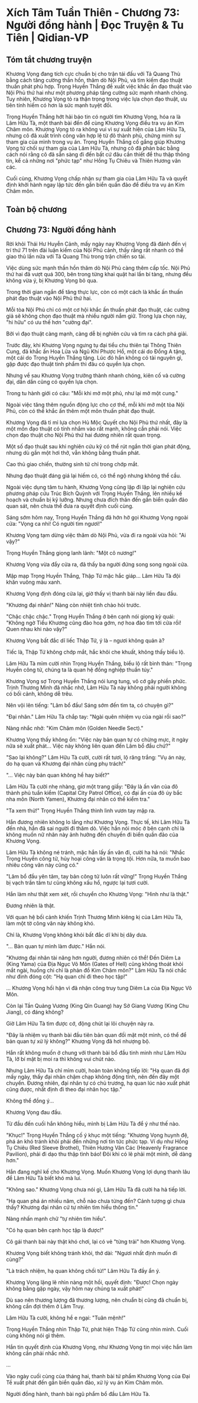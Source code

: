 # Xích Tâm Tuần Thiên - Chương 73: Người đồng hành | Đọc Truyện & Tu Tiên | Qidian-VP



## Tóm tắt chương truyện

Khương Vọng đang tích cực chuẩn bị cho trận tái đấu với Tả Quang Thù bằng cách tăng cường thần hồn, thăm dò Nội Phủ, và tìm kiếm đạo thuật thuấn phát phù hợp. Trọng Huyền Thắng đề xuất việc khắc ấn đạo thuật vào Nội Phủ thứ hai như một phương pháp tăng cường sức mạnh nhanh chóng. Tuy nhiên, Khương Vọng tỏ ra thận trọng trong việc lựa chọn đạo thuật, ưu tiên tính hiếm có hơn là sức mạnh tuyệt đối.

Trọng Huyền Thắng hớt hải báo tin có người tìm Khương Vọng, hóa ra là Lâm Hữu Tà, một thanh bài đến để cùng Khương Vọng điều tra vụ án Kim Châm môn. Khương Vọng tỏ ra không vui vì sự xuất hiện của Lâm Hữu Tà, nhưng cô đã xuất trình công văn hợp lệ từ đô thành phủ, chứng minh sự tham gia của mình trong vụ án. Trọng Huyền Thắng cố gắng giúp Khương Vọng từ chối sự tham gia của Lâm Hữu Tà, nhưng cô đã phản bác bằng cách nói rằng cô đã sẵn sàng đi đến bất cứ đâu cần thiết để thu thập thông tin, kể cả những nơi "phức tạp" như Hồng Tụ Chiêu và Thiên Hương vân các.

Cuối cùng, Khương Vọng chấp nhận sự tham gia của Lâm Hữu Tà và quyết định khởi hành ngay lập tức đến gần biển quần đảo để điều tra vụ án Kim Châm môn.


## Toàn bộ chương

## Chương 73: Người đồng hành

Rời khỏi Thái Hư Huyễn Cảnh, mấy ngày nay Khương Vọng đã đánh đến vị trí thứ 71 trên đài luận kiếm của Nội Phủ cảnh, thấy rằng rất nhanh có thể giao thủ lần nữa với Tả Quang Thù trong trận chiến so tài.

Việc dùng sức mạnh thần hồn thăm dò Nội Phủ càng thêm cấp tốc. Nội Phủ thứ hai đã vượt quá 300, bên trong từng khai quật hai lần bí tàng, nhưng đều không vừa ý, bị Khương Vọng bỏ qua.

Trong thời gian ngắn để tăng thực lực, còn có một cách là khắc ấn thuấn phát đạo thuật vào Nội Phủ thứ hai.

Mỗi tòa Nội Phủ chỉ có một cơ hội khắc ấn thuấn phát đạo thuật, các cường giả sẽ không chọn đạo thuật mà nhiều người nắm giữ. Trong lựa chọn này, "hi hữu" có ưu thế hơn "cường đại".

Bởi vì đạo thuật càng mạnh, càng dễ bị nghiên cứu và tìm ra cách phá giải.

Trước đây, khi Khương Vọng ngưng tụ đại tiểu chu thiên tại Thông Thiên Cung, đã khắc ấn Hoa Lửa và Ngũ Khí Phược Hổ, một cái do Đổng A tặng, một cái do Trọng Huyền Thắng tặng. Lúc đó hắn không có tài nguyên gì, gặp được đạo thuật tinh phẩm thì đâu có quyền lựa chọn.

Nhưng về sau Khương Vọng trưởng thành nhanh chóng, kiên cố và cường đại, dần dần cũng có quyền lựa chọn.

Trong tu hành giới có câu: "Mỗi khi mở một phủ, như lại mở một cung."

Ngoài việc tăng thêm nguồn động lực cho cơ thể, mỗi khi mở một tòa Nội Phủ, còn có thể khắc ấn thêm một môn thuấn phát đạo thuật.

Khương Vọng đã tỉ mỉ lựa chọn Hủ Mộc Quyết cho Nội Phủ thứ nhất, đây là một môn đạo thuật có tính nhắm vào rất mạnh, không cần phải nói. Việc chọn đạo thuật cho Nội Phủ thứ hai đương nhiên rất quan trọng.

Một số đạo thuật sau khi nghiên cứu kỹ có thể rút ngắn thời gian phát động, nhưng dù gần một hơi thở, vẫn không bằng thuấn phát.

Cao thủ giao chiến, thường sinh tử chỉ trong chớp mắt.

Nhưng đạo thuật đáng giá lại hiếm có, có thể ngộ nhưng không thể cầu.

Ngoài việc dụng tâm tu hành, Khương Vọng cũng lặp đi lặp lại nghiên cứu phương pháp cứu Trúc Bích Quỳnh với Trọng Huyền Thắng, lên nhiều kế hoạch và chuẩn bị kỹ lưỡng. Nhưng chưa đích thân đến gần biển quần đảo quan sát, nên chưa thể đưa ra quyết định cuối cùng.

Sáng sớm hôm nay, Trọng Huyền Thắng đã hớn hở gọi Khương Vọng ngoài cửa: "Vọng ca nhi! Có người tìm ngươi!"

Khương Vọng tạm dừng việc thăm dò Nội Phủ, vừa đi ra ngoài vừa hỏi: "Ai vậy?"

Trọng Huyền Thắng giọng lanh lảnh: "Một cô nương!"

Khương Vọng vừa đẩy cửa ra, đã thấy ba người đứng song song ngoài cửa.

Mập mạp Trọng Huyền Thắng, Thập Tứ mặc hắc giáp... Lâm Hữu Tà đội khăn vuông màu xanh.

Khương Vọng định đóng cửa lại, giờ thấy vị thanh bài này liền đau đầu.

"Khương đại nhân!" Nàng còn nhiệt tình chào hỏi trước.

"Chậc chậc chậc." Trọng Huyền Thắng ở bên cạnh nói giọng kỳ quái: "Không ngờ Tiểu Khương cũng đào hoa gớm, nợ hoa đào tìm tới cửa rồi! Quen nhau khi nào vậy?"

Khương Vọng bất đắc dĩ liếc Thập Tứ, ý là – ngươi không quản à?

Tiếc là, Thập Tứ không chớp mắt, hắc khôi che khuất, không thấy biểu lộ.

Lâm Hữu Tà mỉm cười nhìn Trọng Huyền Thắng, biểu lộ rất bình thản: "Trọng Huyền công tử, chúng ta là quan hệ đồng nghiệp thuần túy."

Khương Vọng sợ Trọng Huyền Thắng nói lung tung, vô cớ gây phiền phức. Trịnh Thương Minh đã nhắc nhở, Lâm Hữu Tà này không phải người không có bối cảnh, không dễ trêu.

Nên vội lên tiếng: "Lâm bổ đầu! Sáng sớm đến tìm ta, có chuyện gì?"

"Đại nhân." Lâm Hữu Tà chắp tay: "Ngài quên nhiệm vụ của ngài rồi sao?"

Nàng nhắc nhở: "Kim Châm môn (Golden Needle Sect)."

Khương Vọng thấy không ổn: "Việc này bản quan tự có chừng mực, ít ngày nữa sẽ xuất phát... Việc này không liên quan đến Lâm bổ đầu chứ?"

"Sao lại không?" Lâm Hữu Tà cười, cười rất tươi, lộ răng trắng: "Vụ án này, do hạ quan và Khương đại nhân cùng phụ trách!"

"... Việc này bản quan không hề hay biết?"

Lâm Hữu Tà cười nhẹ nhàng, giơ một trang giấy: "Đây là ấn văn của đô thành phủ tuần kiểm (Capital City Patrol Office), có đại ấn của đô úy bắc nha môn (North Yamen), Khương đại nhân có thể kiểm tra."

"Ta xem thử!" Trọng Huyền Thắng thình lình vươn tay mập ra.

Hắn đương nhiên không lo lắng như Khương Vọng. Thực tế, khi Lâm Hữu Tà đến nhà, hắn đã sai người đi thăm dò. Việc hắn nói móc ở bên cạnh chỉ là không muốn nữ nhân này ảnh hưởng đến chuyến đi biển quần đảo của Khương Vọng.

Lâm Hữu Tà không né tránh, mặc hắn lấy ấn văn đi, cười ha hả nói: "Nhắc Trọng Huyền công tử, hủy hoại công văn là trọng tội. Hơn nữa, ta muốn bao nhiêu công văn này cũng có."

"Lâm bổ đầu yên tâm, tay bản công tử luôn rất vững!" Trọng Huyền Thắng bị vạch trần tâm tư cũng không xấu hổ, ngược lại tươi cười.

Hắn làm như thật xem xét, rồi chuyển cho Khương Vọng: "Hình như là thật."

Đương nhiên là thật.

Với quan hệ bối cảnh khiến Trịnh Thương Minh kiêng kị của Lâm Hữu Tà, làm một tờ công văn này không khó.

Chỉ là, Khương Vọng không khỏi bất đắc dĩ khi bị dây dưa.

"... Bản quan tự mình làm được." Hắn nói.

"Khương đại nhân tài năng hơn người, đương nhiên có thể! Đến Diêm La (King Yama) của Địa Ngục Vô Môn (Gates of Hell) cũng không thoát khỏi mắt ngài, huống chi chỉ là phản đồ Kim Châm môn?" Lâm Hữu Tà nói chắc như đinh đóng cột: "Hạ quan chỉ đi theo học tập!"

... Khương Vọng hối hận vì đã nhận công truy tung Diêm La của Địa Ngục Vô Môn.

Còn lại Tần Quảng Vương (King Qin Guang) hay Sở Giang Vương (King Chu Jiang), có đáng không?

Giờ Lâm Hữu Tà tìm được cớ, động chút lại lôi chuyện này ra.

"Đây là nhiệm vụ thanh bài đầu tiên bản quan đối mặt một mình, có thể để bản quan tự xử lý không?" Khương Vọng đã hơi nhượng bộ.

Hắn rất không muốn ở chung với thanh bài bổ đầu tinh minh như Lâm Hữu Tà, lỡ bí mật bị moi ra thì không vui chút nào.

Nhưng Lâm Hữu Tà chỉ mỉm cười, hoàn toàn không tiếp lời: "Hạ quan đã đợi mấy ngày, thấy đại nhân chậm chạp không động tĩnh, nên đến đây một chuyến. Đương nhiên, đại nhân tự có chủ trương, hạ quan lúc nào xuất phát cũng được, nhất định đi theo đại nhân học tập."

Không thể đồng ý...

Khương Vọng đau đầu.

Từ đầu đến cuối hắn không hiểu, mình bị Lâm Hữu Tà để ý như thế nào.

"Khục!" Trọng Huyền Thắng cố ý khục một tiếng: "Khương Vọng huynh đệ, phá án khó tránh khỏi phải đến những nơi tin tức phức tạp. Ví dụ như Hồng Tụ Chiêu (Red Sleeve Brothel), Thiên Hương Vân Các (Heavenly Fragrance Pavilion), phải đi dạo thu thập tình báo! Đôi khi có lẽ phải một mình, dễ dàng hơn."

Hắn đang nghĩ kế cho Khương Vọng. Muốn Khương Vọng lợi dụng thanh lâu để Lâm Hữu Tà biết khó mà lui.

"Không sao." Khương Vọng chưa nói gì, Lâm Hữu Tà đã cười ha hả tiếp lời.

"Hạ quan phá án nhiều năm, chỗ nào chưa từng đến? Cảnh tượng gì chưa thấy? Khương đại nhân cứ tự nhiên tìm hiểu thông tin."

Nàng nhấn mạnh chữ "tự nhiên tìm hiểu".

"Có hạ quan bên cạnh học tập là được!"

Cô gái thanh bài này thật khó chơi, lại có vẻ "từng trải" hơn Khương Vọng.

Khương Vọng biết không tránh khỏi, thở dài: "Ngươi nhất định muốn đi cùng?"

"Là trách nhiệm, hạ quan không chối từ!" Lâm Hữu Tà đầy ẩn ý.

Khương Vọng lặng lẽ nhìn nàng một hồi, quyết định: "Được! Chọn ngày không bằng gặp ngày, vậy hôm nay chúng ta xuất phát!"

Dù sao nên thương lượng đã thương lượng, nên chuẩn bị cũng đã chuẩn bị, không cần đợi thêm ở Lâm Truy.

Lâm Hữu Tà cười, không hề e ngại: "Tuân mệnh!"

Trọng Huyền Thắng nhìn Thập Tứ, phát hiện Thập Tứ cũng nhìn mình. Cuối cùng không nói gì thêm.

Hắn tin quyết định của Khương Vọng, như Khương Vọng tin mọi việc hắn làm không cần phải nhắc nhở.

...

Vào ngày cuối cùng của tháng hai, thanh bài tứ phẩm Khương Vọng của Đại Tề xuất phát đến gần biển quần đảo, xử lý vụ án Kim Châm môn.

Người đồng hành, thanh bài ngũ phẩm bổ đầu Lâm Hữu Tà.